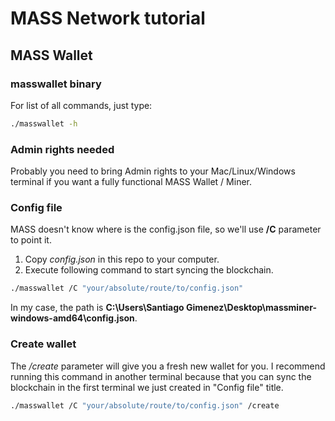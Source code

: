 # MASS Network tutorial

## MASS Wallet
### masswallet binary

For list of all commands, just type:

```bash
./masswallet -h
```

### Admin rights needed

Probably you need to bring Admin rights to your Mac/Linux/Windows terminal if you want a fully functional MASS Wallet / Miner.

### Config file

MASS doesn't know where is the config.json file, so we'll use **/C** parameter to point it.
1. Copy *config.json* in this repo to your computer.
2. Execute following command to start syncing the blockchain.

```bash
./masswallet /C "your/absolute/route/to/config.json"
```

In my case, the path is **C:\Users\Santiago Gimenez\Desktop\massminer-windows-amd64\config.json**. 

### Create wallet

The */create* parameter will give you a fresh new wallet for you. I recommend running this command in another terminal because that you can sync the blockchain in the first terminal we just created in "Config file" title.

```bash
./masswallet /C "your/absolute/route/to/config.json" /create
```

